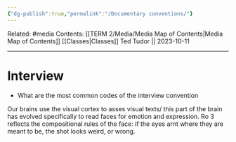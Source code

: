 ```yaml
---
{"dg-publish":true,"permalink":"/Documentary conventions/"}
---
```


Related: #media
Contents: [[TERM 2/Media/Media Map of Contents\|Media Map of Contents]]
[[Classes\|Classes]]
Ted Tudor || 2023-10-11
***
# Interview 
- What are the most common codes of the interview convention 

Our brains use the visual cortex to asses visual texts/ this part of the brain has evolved specifically to read faces for emotion and expression. Ro 3 reflects the compositional rules of the face: if the eyes arnt where they are meant to be, the shot looks weird, or wrong. 

